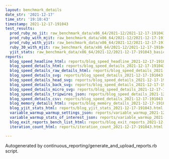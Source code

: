 ```yaml
---
layout: benchmark_details
date_str: '2021-12-17'
time_str: '19:10:43'
timestamp: 2021-12-17-191043
test_results:
  prod_ruby_no_jit: raw_benchmark_data/x86_64/2021-12/2021-12-17-191043_basic_benchmark_prod_ruby_no_jit.json
  prod_ruby_with_mjit: raw_benchmark_data/x86_64/2021-12/2021-12-17-191043_basic_benchmark_prod_ruby_with_mjit.json
  prod_ruby_with_yjit: raw_benchmark_data/x86_64/2021-12/2021-12-17-191043_basic_benchmark_prod_ruby_with_yjit.json
  ruby_30_with_mjit: raw_benchmark_data/x86_64/2021-12/2021-12-17-191043_basic_benchmark_ruby_30_with_mjit.json
  yjit_stats: raw_benchmark_data/x86_64/2021-12/2021-12-17-191043_basic_benchmark_yjit_stats.json
reports:
  blog_speed_headline_html: reports/blog_speed_headline_2021-12-17-191043.html
  blog_speed_details_html: reports/blog_speed_details_2021-12-17-191043.html
  blog_speed_details_raw_details_html: reports/blog_speed_details_2021-12-17-191043.raw_details.html
  blog_speed_details_svg: reports/blog_speed_details_2021-12-17-191043.svg
  blog_speed_details_head_svg: reports/blog_speed_details_2021-12-17-191043.head.svg
  blog_speed_details_back_svg: reports/blog_speed_details_2021-12-17-191043.back.svg
  blog_speed_details_micro_svg: reports/blog_speed_details_2021-12-17-191043.micro.svg
  blog_speed_details_tripwires_json: reports/blog_speed_details_2021-12-17-191043.tripwires.json
  blog_speed_details_csv: reports/blog_speed_details_2021-12-17-191043.csv
  blog_memory_details_html: reports/blog_memory_details_2021-12-17-191043.html
  blog_yjit_stats_html: reports/blog_yjit_stats_2021-12-17-191043.html
  variable_warmup_warmup_settings_json: reports/variable_warmup_2021-12-17-191043.warmup_settings.json
  variable_warmup_stats_of_interest_json: reports/variable_warmup_2021-12-17-191043.stats_of_interest.json
  blog_exit_reports_bench_list_html: reports/blog_exit_reports_2021-12-17-191043.bench_list.html
  iteration_count_html: reports/iteration_count_2021-12-17-191043.html

---
```

Autogenerated by continuous_reporting/generate_and_upload_reports.rb script.
